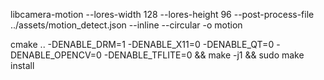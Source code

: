 libcamera-motion --lores-width 128 --lores-height 96 --post-process-file ../assets/motion_detect.json --inline --circular -o motion

cmake .. -DENABLE_DRM=1 -DENABLE_X11=0 -DENABLE_QT=0 -DENABLE_OPENCV=0 -DENABLE_TFLITE=0 && make -j1 && sudo make install
